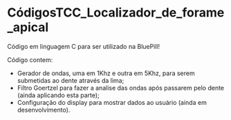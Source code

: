 # CódigosTCC_Localizador_de_forame_apical

Código em linguagem C para ser utilizado na BluePill!

Código contem:
  - Gerador de ondas, uma em 1Khz e outra em 5Khz, para serem submetidas ao dente através da lima;
  - Filtro Goertzel para fazer a analise das ondas após passarem pelo dente (ainda aplicando esta parte);
  - Configuração do display para mostrar dados ao usuário (ainda em desenvolvimento).
